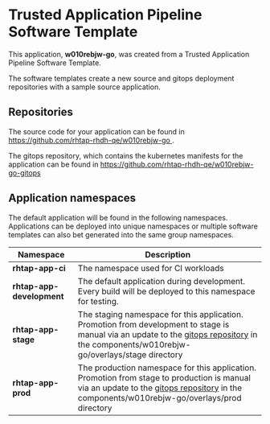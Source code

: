 # Trusted Application Pipeline Software Template

This application, **w010rebjw-go**, was created from a Trusted Application Pipeline Software Template.

The software templates create a new source and gitops deployment repositories with a sample source application. 

## Repositories

The source code for your application can be found in [https://github.com/rhtap-rhdh-qe/w010rebjw-go ](https://github.com/rhtap-rhdh-qe/w010rebjw-go ).
 
The gitops repository, which contains the kubernetes manifests for the application can be found in 
[https://github.com/rhtap-rhdh-qe/w010rebjw-go-gitops ](https://github.com/rhtap-rhdh-qe/w010rebjw-go-gitops ) 

## Application namespaces 

The default application will be found in the following namespaces. Applications can be deployed into unique namespaces or multiple software templates can also bet generated into the same group namespaces.  

|  Namespace   |  Description   |  
| -------- | -------- |
| **rhtap-app-ci** | The namespace used for CI workloads |
| **rhtap-app-development** | The default application during development. Every build will be deployed to this namespace for testing. |
| **rhtap-app-stage** | The staging namespace for this application. Promotion from development to stage is manual via an update to the [gitops repository](https://github.com/rhtap-rhdh-qe/w010rebjw-go-gitops ) in the components/w010rebjw-go/overlays/stage directory |
| **rhtap-app-prod** | The production namespace for this application. Promotion from stage to production is manual via an update to the [gitops repository](https://github.com/rhtap-rhdh-qe/w010rebjw-go-gitops ) in the components/w010rebjw-go/overlays/prod directory |